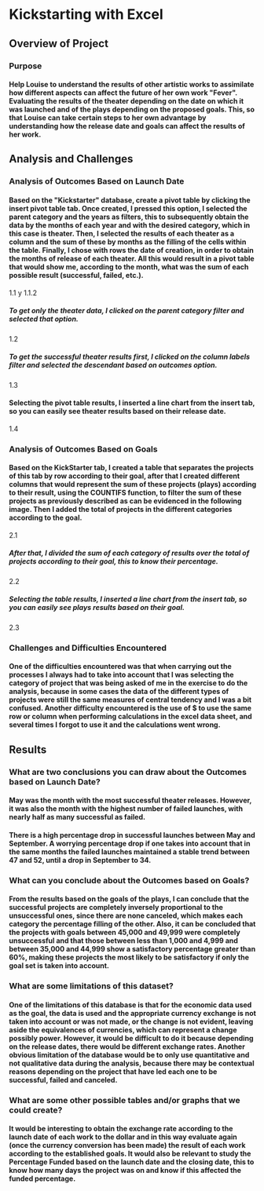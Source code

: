 # Kickstarting with Excel

## Overview of Project

### Purpose

#### Help Louise to understand the results of other artistic works to assimilate how different aspects can affect the future of her own work "Fever". Evaluating the results of the theater depending on the date on which it was launched and of the plays depending on the proposed goals. This, so that Louise can take certain steps to her own advantage by understanding how the release date and goals can affect the results of her work.

## Analysis and Challenges

### Analysis of Outcomes Based on Launch Date

#### Based on the "Kickstarter" database, create a pivot table by clicking the insert pivot table tab. Once created, I pressed this option, I selected the parent category and the years as filters, this to subsequently obtain the data by the months of each year and with the desired category, which in this case is theater. Then, I selected the results of each theater as a column and the sum of these by months as the filling of the cells within the table. Finally, I chose with rows the date of creation, in order to obtain the months of release of each theater. All this would result in a pivot table that would show me, according to the month, what was the sum of each possible result (successful, failed, etc.).

1.1 y 1.1.2

##### To get only the theater data, I clicked on the parent category filter and selected that option.

1.2

##### To get the successful theater results first, I clicked on the column labels filter and selected the descendant based on outcomes option.

1.3

#### Selecting the pivot table results, I inserted a line chart from the insert tab, so you can easily see theater results based on their release date.

1.4

### Analysis of Outcomes Based on Goals

#### Based on the KickStarter tab, I created a table that separates the projects of this tab by row according to their goal, after that I created different columns that would represent the sum of these projects (plays) according to their result, using the COUNTIFS function, to filter the sum of these projects as previously described as can be evidenced in the following image. Then I added the total of projects in the different categories according to the goal.

2.1

##### After that, I divided the sum of each category of results over the total of projects according to their goal, this to know their percentage.

2.2

##### Selecting the table results, I inserted a line chart from the insert tab, so you can easily see plays results based on their goal.

2.3

### Challenges and Difficulties Encountered

#### One of the difficulties encountered was that when carrying out the processes I always had to take into account that I was selecting the category of project that was being asked of me in the exercise to do the analysis, because in some cases the data of the different types of projects were still the same measures of central tendency and I was a bit confused. Another difficulty encountered is the use of $ to use the same row or column when performing calculations in the excel data sheet, and several times I forgot to use it and the calculations went wrong.

## Results

### What are two conclusions you can draw about the Outcomes based on Launch Date?

#### May was the month with the most successful theater releases. However, it was also the month with the highest number of failed launches, with nearly half as many successful as failed.

#### There is a high percentage drop in successful launches between May and September. A worrying percentage drop if one takes into account that in the same months the failed launches maintained a stable trend between 47 and 52, until a drop in September to 34.

### What can you conclude about the Outcomes based on Goals?

#### From the results based on the goals of the plays, I can conclude that the successful projects are completely inversely proportional to the unsuccessful ones, since there are none canceled, which makes each category the percentage filling of the other. Also, it can be concluded that the projects with goals between 45,000 and 49,999 were completely unsuccessful and that those between less than 1,000 and 4,999 and between 35,000 and 44,999 show a satisfactory percentage greater than 60%, making these projects the most likely to be satisfactory if only the goal set is taken into account.

### What are some limitations of this dataset?

#### One of the limitations of this database is that for the economic data used as the goal, the data is used and the appropriate currency exchange is not taken into account or was not made, or the change is not evident, leaving aside the equivalences of currencies, which can represent a change possibly power. However, it would be difficult to do it because depending on the release dates, there would be different exchange rates. Another obvious limitation of the database would be to only use quantitative and not qualitative data during the analysis, because there may be contextual reasons depending on the project that have led each one to be successful, failed and canceled.

### What are some other possible tables and/or graphs that we could create?

#### It would be interesting to obtain the exchange rate according to the launch date of each work to the dollar and in this way evaluate again (once the currency conversion has been made) the result of each work according to the established goals. It would also be relevant to study the Percentage Funded based on the launch date and the closing date, this to know how many days the project was on and know if this affected the funded percentage.
